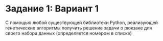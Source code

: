 # Задание 1: Вариант 1

С помощью любой существующей библиотеки Python, 
реализующей генетические алгоритмы получить решение 
задачи о рюкзаке для своего набора данных 
(определяется номером в списке)